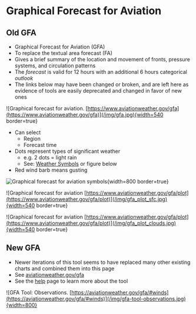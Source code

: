 # Graphical Forecast for Aviation

## Old GFA

* Graphical Forecast for Aviation (GFA)
* To replace the textual area forecast (FA)
* Gives a brief summary of the location and movement of fronts, pressure systems, and circulation patterns
* The *forecast* is valid for 12 hours with an additional 6 hours categorical *outlook*
* The links below may have been changed or broken, and are left here as evidence of tools are easily deprecated and changed in favor of new ones

![Graphical forecast for aviation. [https://www.aviationweather.gov/gfa](https://www.aviationweather.gov/gfa)](/img/gfa.jpg){width=540 border=true}

* Can select
  * Region
  * Forecast time
* Dots represent types of significant weather
  * e.g. 2 dots = light rain
  * See: [Weather Symbols](https://www.aviationweather.gov/metar/symbol) or figure below
* Red wind barb means gusting

![Graphical forecast for aviation symbols](/img/gfa-wx-symbols.jpg){width=800 border=true}

![Graphical forecast for aviation [https://www.aviationweather.gov/gfa/plot](https://www.aviationweather.gov/gfa/plot)](/img/gfa_plot_sfc.jpg){width=540 border=true}

![Graphical forecast for aviation [https://www.aviationweather.gov/gfa/plot](https://www.aviationweather.gov/gfa/plot)](/img/gfa_plot_clouds.jpg){width=540 border=true}

## New GFA

* Newer iterations of this tool seems to have replaced many other existing charts and combined them into this page
* See [aviationweather.gov/gfa](https://aviationweather.gov/gfa)
* See the [help](https://aviationweather.gov/gfa/help/) page to learn more about the tool

![GFA Tool: Observations. [https://aviationweather.gov/gfa/#winds](https://aviationweather.gov/gfa/#winds)](/img/gfa-tool-observations.jpg){width=800}
